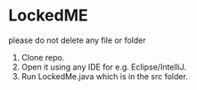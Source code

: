# LockedME



please do not delete any file or folder

1. Clone repo.
2. Open it using any IDE for e.g. Eclipse/IntelliJ.
3. Run LockedMe.java which is in the src folder.
